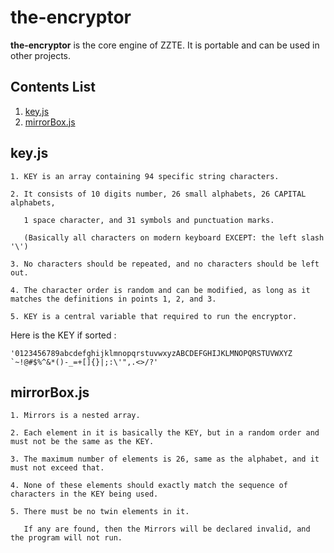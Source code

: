 # the-encryptor

**the-encryptor** is the core engine of ZZTE.
It is portable and can be used in other projects.

## Contents List
1. [key.js](#keyjs)
2. [mirrorBox.js](#mirrorBoxjs)


## key.js

    1. KEY is an array containing 94 specific string characters.

    2. It consists of 10 digits number, 26 small alphabets, 26 CAPITAL alphabets,

       1 space character, and 31 symbols and punctuation marks.

       (Basically all characters on modern keyboard EXCEPT: the left slash '\')

    3. No characters should be repeated, and no characters should be left out.

    4. The character order is random and can be modified, as long as it matches the definitions in points 1, 2, and 3.
    
    5. KEY is a central variable that required to run the encryptor.


Here is the KEY if sorted :

    '0123456789abcdefghijklmnopqrstuvwxyzABCDEFGHIJKLMNOPQRSTUVWXYZ `~!@#$%^&*()-_=+[]{}|;:\'",.<>/?'



## mirrorBox.js

    1. Mirrors is a nested array.

    2. Each element in it is basically the KEY, but in a random order and must not be the same as the KEY.

    3. The maximum number of elements is 26, same as the alphabet, and it must not exceed that.

    4. None of these elements should exactly match the sequence of characters in the KEY being used.

    5. There must be no twin elements in it.

       If any are found, then the Mirrors will be declared invalid, and the program will not run.